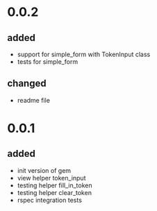 # 0.0.2
## added
* support for simple_form with TokenInput class
* tests for simple_form
## changed
* readme file

# 0.0.1
## added
* init version of gem
* view helper token_input
* testing helper fill_in_token
* testing helper clear_token
* rspec integration tests

